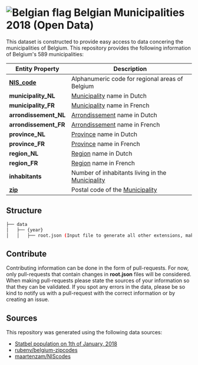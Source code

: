 # ![Belgian flag](https://cdn.countryflags.com/download/belgium/flag-png-icon-32.png) Belgian Municipalities 2018 (Open Data)
This dataset is constructed to provide easy access to data concering the municipalities of Belgium.
This repository provides the following information of Belgium's 589 municipalities:


| Entity Property | Description |
|-|-|
|[**NIS_code**](https://en.wikipedia.org/wiki/NIS_code)|Alphanumeric code for regional areas of Belgium
|**municipality_NL**| [Municipality](https://en.wikipedia.org/wiki/Municipality) name in Dutch
|**municipality_FR**| [Municipality](https://en.wikipedia.org/wiki/Municipality) name  in French
|**arrondissement_NL**| [Arrondissement](https://en.wikipedia.org/wiki/Arrondissement)  name in Dutch
|**arrondissement_FR**| [Arrondissement](https://en.wikipedia.org/wiki/Arrondissement)  name in French
|**province_NL**| [Province](https://en.wikipedia.org/wiki/Province)  name in Dutch
|**province_FR**| [Province](https://en.wikipedia.org/wiki/Province)  name in French
|**region_NL**| [Region](https://www.belgium.be/en/about_belgium/government/regions)  name in Dutch
|**region_FR**| [Region](https://www.belgium.be/en/about_belgium/government/regions)  name in French
|**inhabitants**| Number of inhabitants living in the [Municipality](https://en.wikipedia.org/wiki/Municipality)
|[**zip**](https://en.wikipedia.org/wiki/ZIP_Code)| Postal code of the [Municipality](https://en.wikipedia.org/wiki/Municipality)


## Structure
```bash
├── data
│   ├── {year}
│   │   ├── root.json (Input file to generate all other extensions, make changes on this file only.)
```

## Contribute
Contributing information can be done in the form of pull-requests.
For now, only pull-requests that contain changes in **root.json** files will be considered.
When making pull-requests please state the sources of your information so that they can be validated.
If you spot any errors in the data, please be so kind to notify us with a pull-request with the correct information or by creating an issue.



## Sources
This repository was generated using the following data sources:

-    [Statbel population on 1th of January, 2018](http://statbel.fgov.be/sites/default/files/files/documents/bevolking/5.1%20Structuur%20van%20de%20bevolking/Wettelijke_bevolking_per_gemeente_2011_2017.xls)
-   [rubenv/belgium-zipcodes](https://github.com/rubenv/belgium-zipcodes/blob/master/out/cities.csv)
-   [maartenzam/NIScodes](https://github.com/maartenzam/NIScodes)

